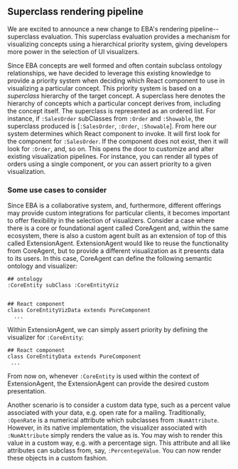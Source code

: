 ## Superclass rendering pipeline

We are excited to announce a new change to EBA's rendering pipeline--superclass evaluation. This superclass evaluation provides a mechanism for visualizing concepts using a hierarchical priority system, giving developers more power in the selection of UI visualizers.

Since EBA concepts are well formed and often contain subclass ontology relationships, we have decided to leverage this existing knowledge to provide a priority system when deciding which React component to use in visualizing a particular concept. This priority system is based on a _superclass_ hierarchy of the target concept. A superclass here denotes the hierarchy of concepts which a particular concept derives from, including the concept itself. The superclass is represented as an ordered list. For instance, if `:SalesOrder` subClasses from `:Order` and `:Showable`, the superclass produced is [`:SalesOrder`, `:Order`, `:Showable`]. From here our system determines which React component to invoke. It will first look for the component for `:SalesOrder`. If the component does not exist, then it will look for `:Order`, and, so on. This opens the door to customize and alter existing visualization pipelines. For instance, you can render all types of orders using a single component, or you can assert priority to a given visualization. 

### Some use cases to consider

Since EBA is a collaborative system, and, furthermore, different offerings may provide custom integrations for particular clients, it becomes important to offer flexibility in the selection of visualizers. Consider a case where there is a core or foundational agent called CoreAgent and, within the same ecosystem, there is also a custom agent built as an extension of top of this called ExtensionAgent. ExtensionAgent would like to reuse the functionality from CoreAgent, but to provide a different visualization as it presents data to its users. In this case, CoreAgent can define the following semantic ontology and visualizer:

```
## ontology
:CoreEntity subClass :CoreEntityViz


## React component
class CoreEntityVizData extends PureComponent
  ...
```

Within ExtensionAgent, we can simply assert priority by defining the visualizer for `:CoreEntity`: 

```
## React component
class CoreEntityData extends PureComponent
 ...
```

From now on, whenever `:CoreEntity` is used within the context of ExtensionAgent, the ExtensionAgent can provide the desired custom presentation.


Another scenario is to consider a custom data type, such as a percent value associated with your data, e.g. open rate for a mailing. Traditionally, `:OpenRate` is a numerical attribute which subclasses from `:NumAttribute`. However, in its native implementation, the visualizer associated with `:NumAttribute` simply renders the value as is. You may wish to render this value in a custom way, e.g. with a percentage sign. This attribute and all like attributes can subclass from, say, `:PercentegeValue`. You can now render these objects in a custom fashion.
